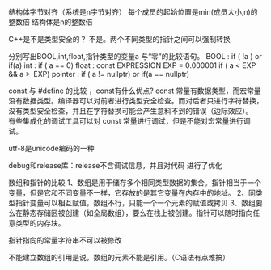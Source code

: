 

结构体字节对齐（系统是n字节对齐）
    每个成员的起始位置是min(成员大小,n)的整数倍
    结构体是n的整数倍

C++是不是类型安全的？
    不是。两个不同类型的指针之间可以强制转换
    
分别写出BOOL,int,float,指针类型的变量a 与“零”的比较语句。
    BOOL : if ( !a ) or if(a)
    int : if ( a == 0)
    float : const EXPRESSION EXP = 0.000001
        if ( a < EXP && a >-EXP)
    pointer : if ( a != nullptr) or if(a == nullptr)
    
const 与 #define 的比较 ，const有什么优点?
    const 常量有数据类型，而宏常量没有数据类型。编译器可以对前者进行类型安全检查。而对后者只进行字符替换，没有类型安全检查，并且在字符替换可能会产生意料不到的错误（边际效应）。  
    有些集成化的调试工具可以对 const 常量进行调试，但是不能对宏常量进行调试。

utf-8是unicode编码的一种

debug和release库：release不含调试信息，并且对代码 进行了优化

数组和指针的比较
    1、数组是用于储存多个相同类型数据的集合。指针相当于一个变量，但是它和不同变量不一样，它存放的是其它变量在内存中的地址。
    2、同类型指针变量可以相互赋值，数组不行，只能一个一个元素的赋值或拷贝
    3、数组要么在静态存储区被创建（如全局数组），要么在栈上被创建。指针可以随时指向任意类型的内存块。

指针指向的常量字符串不可以被修改

不能建立数组的引用是说，数组的元素不能是引用。（C语法有点难搞）
